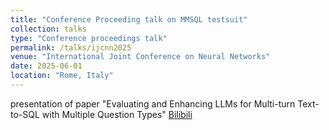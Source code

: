 ```yaml
---
title: "Conference Proceeding talk on MMSQL testsuit"
collection: talks
type: "Conference proceedings talk"
permalink: /talks/ijcnn2025
venue: "International Joint Conference on Neural Networks"
date: 2025-06-01
location: "Rome, Italy"
---
```


presentation of paper "Evaluating and Enhancing LLMs for Multi-turn Text-to-SQL with Multiple Question Types" [Bilibili](https://www.bilibili.com/video/BV1QdEnzgEp4/)

